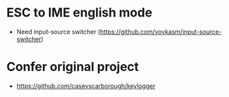 # ESC to IME english mode
- Need input-source switcher (https://github.com/vovkasm/input-source-switcher)

# Confer original project
- https://github.com/caseyscarborough/keylogger
